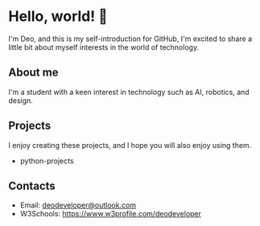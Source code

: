 # Hello, world! 👋
I'm Deo, and this is my self-introduction for GitHub, I'm excited to share a little bit about myself interests in the world of technology.

## About me
I'm a student with a keen interest in technology such as AI, robotics, and design.

## Projects
I enjoy creating these projects, and I hope you will also enjoy using them.
- python-projects

## Contacts
- Email: deodeveloper@outlook.com
- W3Schools: https://www.w3profile.com/deodeveloper
